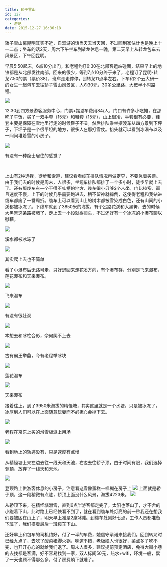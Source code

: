```yaml
---
title: 轿子雪山
id: 127
categories:
  - 游记
date: 2015-12-27 16:36:18
---
```


轿子雪山离昆明其实不近，自驾游的话当天去当天回，不过回到家估计也是晚上十一二点；坐车的话2天，周六下午坐车到转龙休息一晚，第二天早上从转龙包车去风景区，下午回昆明。

早晨5:50起床，6点10分出门，和老程约好6:30在北部客运站碰面，结果早上的地铁都是从北部发往南部，回来的很少，等到7点10分终于来了，老程订了昆明-转龙7:50的票（票价38），班车走走停停，到转龙11点半左右。下车和2个云大研一的女生一起包车去往轿子雪山风景区，人均30元，30多公里路，大概半小时路程。

<!--more-->

![](http://assets.xwtaixin.com/17-14102Q04S2207.jpg?imageslim)

12:30到四方景游客服务中心，门票+摆渡车费用84/人，门口有许多小吃摊，在那吃了午饭，买了一双手套（15元）和鞋套（15元），山上很冷，手套很有必要，鞋套主要是保障在雪地里行走的时候鞋子不湿。然后排队乘坐摆渡车从四方景到下坪子，下坪子是一个很平坦的地方，很多人在那打雪仗。抬头就可以看到冰瀑布以及一间间堆着雪的小房子。

![](http://assets.xwtaixin.com/P51226-131634.jpg?imageslim)

有没有一种隐士居住的感觉？

&nbsp;

上山有2种选择，徒步和索道，建议看看缆车排队情况再做定夺，不要急着买票。由于我们去的时候是周末，人很多，坐缆车排队都排了一个多小时，徒步早就上去了。还有那缆车有一个不得不吐槽的地方，缆车很小只够2个人坐，门比较窄，而且速度不慢，上下的时候几乎需要跑进去，稍不留神就摔倒，这使得老程和我钻进缆车都废了一番周折。缆车上可以看到山上的树木都被雪染成白色，还有山间的小溪都被冰冻了。下缆车就到了3850米的海拔，有个岔路花溪和大黑箐，去的时候大黑箐这条路被堵了，走上去一小段就得回头，不过还好有一个冰冻的小瀑布聊以慰藉。

![](http://assets.xwtaixin.com/P51226-145156.jpg?imageslim)

溪水都被冰冻了

![](http://assets.xwtaixin.com/P51226-145434.jpg?imageslim)

其实爬上去也不简单

看了小瀑布后无路可走，只好退回来走花溪方向，有个瀑布群，分别是飞来瀑布，莲花瀑布和天来瀑布。

![](http://assets.xwtaixin.com/P51226-151441.jpg?imageslim)

飞来瀑布

![](http://assets.xwtaixin.com/P51226-151647.jpg?imageslim)

有没有很壮观

![](http://assets.xwtaixin.com/mmexport1451139198469.jpg?imageslim)

本想去和冰柱合影，奈何爬不上去

![](http://assets.xwtaixin.com/P51226-151130.jpg?imageslim)

古有霸王举鼎，今有老程举冰块

![](http://assets.xwtaixin.com/P51226-152806.jpg?imageslim)

莲花瀑布

![](http://assets.xwtaixin.com/P51226-154059.jpg?imageslim)

天来瀑布

接着往上，到了3950米海拔的精怪塘，其实这里就是一个水塘，只是被冰冻了，冰厚到人们可以在上面随意玩耍而不必担心会掉下去。

![](http://assets.xwtaixin.com/P51226-182017.jpg?imageslim)

老程在京东上买的滑雪板派上用场

![](http://assets.xwtaixin.com/mmexport1451199085696.jpg?imageslim)

看到地上的轨迹没有，只是速度有点慢

从精怪塘上来左边去往一线天和天池，右边去往轿子顶，由于时间有限，我们选择登顶，放弃了一线天和天池。

![](http://assets.xwtaixin.com/P51226-171624.jpg?imageslim)

登顶路上供游客休息的小房子，注意看这雪像蛋糕一样糊在房子上
![](http://assets.xwtaixin.com/mmexport1451139185786.jpg?imageslim)
上面就是轿子顶，这一段稍微有点陡，轿顶上面没什么风景，海拔4223米。
![](http://assets.xwtaixin.com/P51226-183427.jpg?imageslim)

从轿顶下来，在精怪塘滑雪，直到6点半游客都走完了，太阳也落山了，才不舍的小跑着下山，此时路上已经快看不到了，就在看到缆车处灯亮的前一秒我还在想我们要被困在山上了，明天早上准是2座冰雕。到缆车处刚好七点，工作人员都准备下班了，我们搭着最后一班缆车下山。

还好早上和包车的司机约好，付了一半的车费，她信守承诺来接我们。回到转龙时已经九点了，去吃了酸菜猪脚火锅，味道不错，老板娘人也很好，菜点多了吃不完，也开开心心的就给我们退了。周末人很多，建议提前预定酒店，免得大街小巷的去找都是客满，好不容易找到一家，双人标间50元，热水+wifi，环境一般，累了一天也顾不得那么多，付了房费躺下就睡了。
